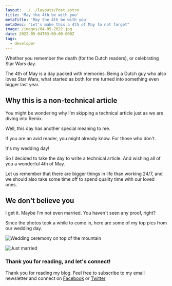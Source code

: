 ```yaml
---
layout: ../../layouts/Post.astro
title: 'May the 4th be with you'
metaTitle: 'May the 4th be with you'
metaDesc: "Let's make this a 4th of May to not forget"
image: /images/04-05-2022.jpg
date: 2022-05-04T03:00:00.000Z
tags:
  - developer
---
```


Whether you remember the death (for the Dutch readers), or celebrating Star Wars day.

The 4th of May is a day packed with memories.
Being a Dutch guy who also loves Star Wars, what started as both for me turned into something even bigger last year.

## Why this is a non-technical article

You might be wondering why I'm skipping a technical article just as we are diving into Remix.

Well, this day has another special meaning to me.

If you are an avid reader, you might already know.
For those who don't.

It's my wedding day!

So I decided to take the day to write a technical article.
And wishing all of you a wonderful 4th of May.

Let us remember that there are bigger things in life than working 24/7, and we should also take some time off to spend quality time with our loved ones.

## We don't believe you

I get it. Maybe I'm not even married. You haven't seen any proof, right?

Since the photos took a while to come in, here are some of my top pics from our wedding day.

![Wedding ceremony on top of the mountain](https://cdn.hashnode.com/res/hashnode/image/upload/v1650778667721/SzXksdh7g.jpeg)

![Just married](https://cdn.hashnode.com/res/hashnode/image/upload/v1650778702202/DgZtQbWtP.jpeg)

### Thank you for reading, and let's connect!

Thank you for reading my blog. Feel free to subscribe to my email newsletter and connect on [Facebook](https://www.facebook.com/DailyDevTipsBlog) or [Twitter](https://twitter.com/DailyDevTips1)
